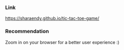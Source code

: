 ### Link

https://sharaendy.github.io/tic-tac-toe-game/

### Recommendation

Zoom in on your browser for a better user experience :)

